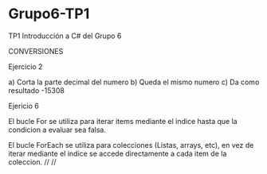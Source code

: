 # Grupo6-TP1
TP1 Introducción a C# del Grupo 6

CONVERSIONES

Ejercicio 2

a) Corta la parte decimal del numero
b) Queda el mismo numero
c) Da como resultado -15308

Ejericio 6

El bucle For se utiliza para iterar items mediante el indice hasta que la condicion a evaluar sea falsa.

El bucle ForEach se utiliza para colecciones (Listas, arrays, etc), en vez de iterar mediante el indice se accede directamente a cada item de la coleccion.
//
//
